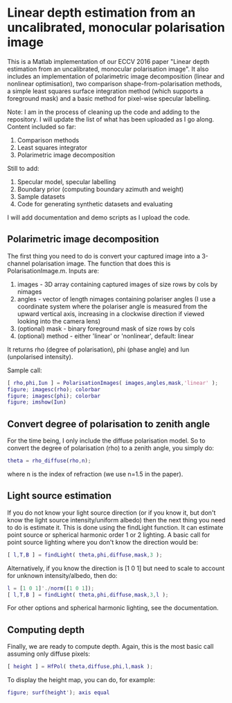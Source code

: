 # Linear depth estimation from an uncalibrated, monocular polarisation image

This is a Matlab implementation of our ECCV 2016 paper "Linear depth estimation from an uncalibrated, monocular polarisation image". It also includes an implementation of polarimetric image decomposition (linear and nonlinear optimisation), two comparison shape-from-polarisation methods, a simple least squares surface integration method (which supports a foreground mask) and a basic method for pixel-wise specular labelling.

Note: I am in the process of cleaning up the code and adding to the repository. I will update the list of what has been uploaded as I go along. Content included so far:

1. Comparison methods
2. Least squares integrator
3. Polarimetric image decomposition

Still to add:

1. Specular model, specular labelling
2. Boundary prior (computing boundary azimuth and weight)
3. Sample datasets
4. Code for generating synthetic datasets and evaluating

I will add documentation and demo scripts as I upload the code.

## Polarimetric image decomposition

The first thing you need to do is convert your captured image into a 3-channel polarisation image. The function that does this is PolarisationImage.m. Inputs are:

1. images - 3D array containing captured images of size rows by cols by nimages
2. angles - vector of length nimages containing polariser angles (I use a coordinate system where the polariser angle is measured from the upward vertical axis, increasing in a clockwise direction if viewed looking into the camera lens)
3. (optional) mask - binary foreground mask of size rows by cols
4. (optional) method - either 'linear' or 'nonlinear', default: linear

It returns rho (degree of polarisation), phi (phase angle) and Iun (unpolarised intensity).

Sample call:

```matlab
[ rho,phi,Iun ] = PolarisationImages( images,angles,mask,'linear' );
figure; imagesc(rho); colorbar
figure; imagesc(phi); colorbar
figure; imshow(Iun)
```

## Convert degree of polarisation to zenith angle

For the time being, I only include the diffuse polarisation model. So to convert the degree of polarisation (rho) to a zenith angle, you simply do:

```matlab
theta = rho_diffuse(rho,n);
```

where n is the index of refraction (we use n=1.5 in the paper).

## Light source estimation

If you do not know your light source direction (or if you know it, but don't know the light source intensity/uniform albedo) then the next thing you need to do is estimate it. This is done using the findLight function. It can estimate point source or spherical harmonic order 1 or 2 lighting. A basic call for point source lighting where you don't know the direction would be:

```matlab
[ l,T,B ] = findLight( theta,phi,diffuse,mask,3 );
```

Alternatively, if you know the direction is [1 0 1] but need to scale to account for unknown intensity/albedo, then do:

```matlab
l = [1 0 1]'./norm([1 0 1]);
[ l,T,B ] = findLight( theta,phi,diffuse,mask,3,l );
```

For other options and spherical harmonic lighting, see the documentation.

## Computing depth

Finally, we are ready to compute depth. Again, this is the most basic call assuming only diffuse pixels:

```matlab
[ height ] = HfPol( theta,diffuse,phi,l,mask );
```

To display the height map, you can do, for example:

```matlab
figure; surf(height'); axis equal
```
